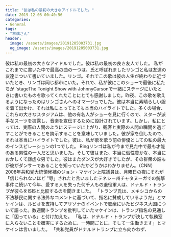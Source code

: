 ```yaml
---
title: "彼は私の最初の大きなアイドルでした。"
date: 2019-12-05 00:40:56
categories:
- General
tags:
- "林檎さん"
header:
  image: /assets/images/20191205003731.jpg
  og_image: /assets/images/20191205003731.jpg
---
```


彼は私の最初の大きなアイドルでした。彼は私の最初の良き友人でした。 ‬私がこれまでに書いた中で最高の曲の一つは、‬氏と呼ばれましたリンゴと私は友達の友達について書いていました。リンゴ‬‬‬。それでこの歌は彼の人生が終わりに近づいたとき、リンゴは同じ都市にいた。それで、私が彼にこのショーで最後に私たちが‬ &#39;stageThe Tonight Show with JohnnyCarson‬で一緒にステージにいたときに書いたものを歌ってくれたことにとても感謝しました。昨夜、この歌を歌えるようになったのはリンゴさんへのオマージュでした。彼は本当に素晴らしい服を着て出かけ、それは私にとってとても本当のハイライトでした。多くの場合、これらの大きなスタジアムは、他の有名人がショーを見に行くので、スターが派手なスーツを披露し、音楽を宣伝するために設計されています。しかし、私にとっては、実際の人間のようにステージに上がり、観客と実際の人間の瞬間を過ごすことができることを誇示することを意味していました。彼が家を倒したので、それは本当にハイライトでした。彼は、私が歌を歌う前の俳優としての私の最大のインスピレーションの1つでした。 Ringリンゴは私が今まで見た中で最も才能のある男性の一人だと思いました。そして彼はまた、本当に個性豊かな、本当におかしくて謙虚な男でした。彼はまたダンスが大好きでしたが、その群衆の誰もが彼がダンサーであることを知っていたかどうかはわかりません。（CNN）2008年共和党大統領候補のジョン・マケイン上院議員は、月曜日の夜にそれが「信じられないほど &quot;辱」されたと言いましたテネシー州チャタヌーガでの銃撃事件に続いて今年、愛する人を失った何千人もの退役軍人は、ドナルド・トランプが彼らをISISと比較するのを聞きました。 「トランプ氏は、メキシコからの不法移民に関する法外なコメントに基づいて、指名に賛成しているようだ」とマケインは、ルビオを支持してアリゾナのイベントで聴衆にいたビジネス大国について語った。数週間トランプを批判していたマケインは、トランプ指名の見通しに「困っている」と付け加えた。 「私は、ドナルド・トランプが決して執務室に入らないことを確実にするために、一時間ごとに、そして一生働きます」とマケインは言いました。 「共和党員がドナルドトランプに立ち向かわず、
